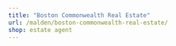 ```yaml
---
title: "Boston Commonwealth Real Estate"
url: /malden/boston-commonwealth-real-estate/
shop: estate agent
---
```

